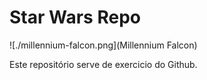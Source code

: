 # Star Wars Repo

![./millennium-falcon.png](Millennium Falcon)

Este repositório serve de exercicio do Github.
